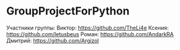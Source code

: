 # GroupProjectForPython
Участники группы: 
Виктор: https://github.com/TheLi4e
Ксения: https://github.com/letusbeus
Роман: https://github.com/AndarkRA
Дмитрий: https://github.com/Argizol
